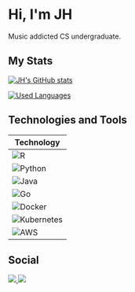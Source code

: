 # Hi, I'm JH

Music addicted CS undergraduate.

##  My Stats
[![JH's GitHub stats](https://github-readme-stats.vercel.app/api?username=jhenriwue&theme=gruvbox&custom_title=My%20GitHub%20Stats)](https://github.com/anuraghazra/github-readme-stats)

[![Used Languages](https://github-readme-stats.vercel.app/api/top-langs/?username=jhenriwue&theme=gruvbox&layout=compact&custom_title=Used%20Languages&size_weight=0.1&count_weight=0.9&hide=Jupyter%20Notebook)](https://github.com/anuraghazra/github-readme-stats)

## Technologies and Tools

| Technology    |
|---------------|
| ![R](https://img.shields.io/badge/R-%23276DC3.svg?style=flat-square&logo=r&logoColor=white) |
| ![Python](https://img.shields.io/badge/Python-FFD43B?style=flat-square&logo=python&logoColor=blue) |
| ![Java](https://img.shields.io/badge/Java-%23ED8B00.svg?style=flat-square&logo=openjdk&logoColor=white) |
| ![Go](https://img.shields.io/badge/Go-%2300ADD8.svg?style=flat-square&logo=go&logoColor=white) |
| ![Docker](https://img.shields.io/badge/Docker-%230db7ed.svg?style=flat-square&logo=docker&logoColor=white) |
| ![Kubernetes](https://img.shields.io/badge/Kubernetes-%23326ce5.svg?style=flat-square&logo=kubernetes&logoColor=white) |
| ![AWS](https://img.shields.io/badge/AWS-%23FF9900.svg?style=flat-square&logo=amazonaws&logoColor=white) |

##  Social 
<a href="https://www.linkedin.com/in/joão-henrique-simoes-ramalho-a94118231">
  <img src="https://img.shields.io/badge/LinkedIn-0077B5?style=for-the-badge&logo=linkedin&logoColor=white"/>
</a>
<a href="mailto:joao.ramalho@ccc.ufcg.edu.br">
  <img src="https://img.shields.io/badge/Gmail-D14836?style=for-the-badge&logo=gmail&logoColor=white"/>
</a>
